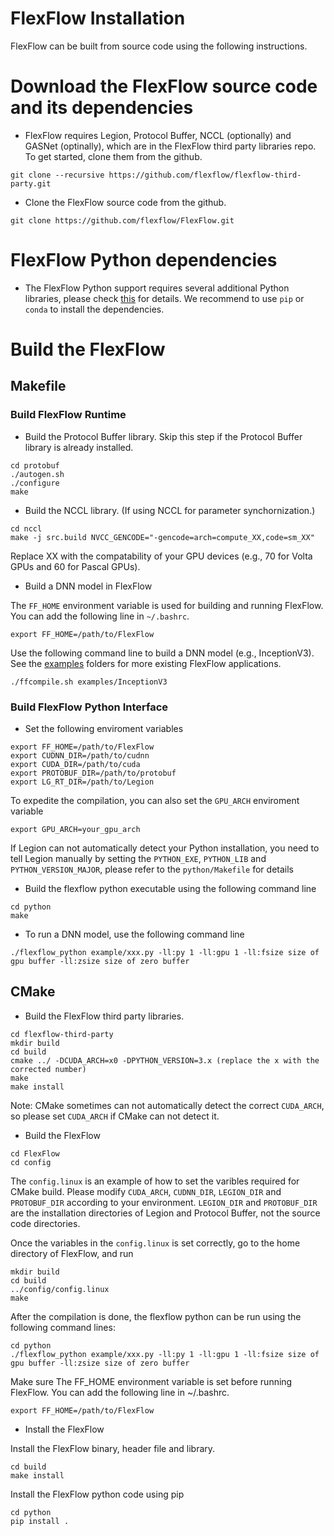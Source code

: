 # FlexFlow Installation
FlexFlow can be built from source code using the following instructions.

# Download the FlexFlow source code and its dependencies
* FlexFlow requires Legion, Protocol Buffer, NCCL (optionally) and GASNet (optinally), which are in the FlexFlow third party libraries repo.
To get started, clone them from the github.
```
git clone --recursive https://github.com/flexflow/flexflow-third-party.git
```

* Clone the FlexFlow source code from the github.
```
git clone https://github.com/flexflow/FlexFlow.git
```

# FlexFlow Python dependencies
* The FlexFlow Python support requires several additional Python libraries, please check [this](https://github.com/flexflow/FlexFlow/blob/master/python/requirements.txt) for details. 
We recommend to use `pip` or `conda` to install the dependencies. 

# Build the FlexFlow
## Makefile
### Build FlexFlow Runtime

* Build the Protocol Buffer library.
Skip this step if the Protocol Buffer library is already installed.
```
cd protobuf
./autogen.sh
./configure
make
```
* Build the NCCL library. (If using NCCL for parameter synchornization.)
```
cd nccl
make -j src.build NVCC_GENCODE="-gencode=arch=compute_XX,code=sm_XX"
```
Replace XX with the compatability of your GPU devices (e.g., 70 for Volta GPUs and 60 for Pascal GPUs).

* Build a DNN model in FlexFlow

The `FF_HOME` environment variable is used for building and running FlexFlow. You can add the following line in `~/.bashrc`.
```
export FF_HOME=/path/to/FlexFlow
```
Use the following command line to build a DNN model (e.g., InceptionV3). See the [examples](examples) folders for more existing FlexFlow applications.
```
./ffcompile.sh examples/InceptionV3
```

### Build FlexFlow Python Interface

* Set the following enviroment variables
```
export FF_HOME=/path/to/FlexFlow
export CUDNN_DIR=/path/to/cudnn
export CUDA_DIR=/path/to/cuda
export PROTOBUF_DIR=/path/to/protobuf
export LG_RT_DIR=/path/to/Legion
```
To expedite the compilation, you can also set the `GPU_ARCH` enviroment variable
```
export GPU_ARCH=your_gpu_arch
``` 
If Legion can not automatically detect your Python installation, you need to tell Legion manually by setting the `PYTHON_EXE`, `PYTHON_LIB` and `PYTHON_VERSION_MAJOR`, please refer to the `python/Makefile` for details

* Build the flexflow python executable using the following command line
```
cd python
make 
```

* To run a DNN model, use the following command line
```
./flexflow_python example/xxx.py -ll:py 1 -ll:gpu 1 -ll:fsize size of gpu buffer -ll:zsize size of zero buffer
``` 

## CMake

* Build the FlexFlow third party libraries.
```
cd flexflow-third-party
mkdir build
cd build
cmake ../ -DCUDA_ARCH=x0 -DPYTHON_VERSION=3.x (replace the x with the corrected number)
make
make install
```
Note: CMake sometimes can not automatically detect the correct `CUDA_ARCH`, so please set `CUDA_ARCH` if CMake can not detect it. 

* Build the FlexFlow
```
cd FlexFlow
cd config
```

The `config.linux` is an example of how to set the varibles required for CMake build. Please modify `CUDA_ARCH`, `CUDNN_DIR`, `LEGION_DIR` and `PROTOBUF_DIR` according to your environment.  `LEGION_DIR` and `PROTOBUF_DIR` are the installation directories of Legion and Protocol Buffer, not the source code directories.

Once the variables in the `config.linux` is set correctly, go to the home directory of FlexFlow, and run
```
mkdir build
cd build
../config/config.linux
make
```

After the compilation is done, the flexflow python can be run using the following command lines:
```
cd python
./flexflow_python example/xxx.py -ll:py 1 -ll:gpu 1 -ll:fsize size of gpu buffer -ll:zsize size of zero buffer
``` 

Make sure The FF_HOME environment variable is set before running FlexFlow. You can add the following line in ~/.bashrc.
```
export FF_HOME=/path/to/FlexFlow
```

* Install the FlexFlow

Install the FlexFlow binary, header file and library. 
```
cd build
make install
```

Install the FlexFlow python code using pip
```
cd python
pip install .
```
